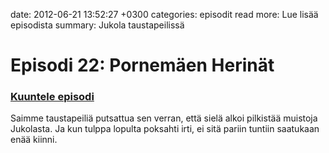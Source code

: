 date: 2012-06-21 13:52:27 +0300
categories: episodit
read more: Lue lis&auml;&auml; episodista
summary: Jukola taustapeiliss&auml;

# Episodi 22: Pornem&auml;en Herin&auml;t

### [Kuuntele episodi](http://traffic.libsyn.com/raskaasti/episodi-22.mp3)

Saimme taustapeili&auml; putsattua sen verran, ett&auml; siel&auml; alkoi pilkist&auml;&auml; muistoja Jukolasta. Ja kun tulppa lopulta poksahti irti, ei sit&auml; pariin tuntiin saatukaan en&auml;&auml; kiinni.

<script type="text/javascript" src="http://player.wizzard.tv/player/o/j/x/134030323362/config/k-a981f8b500e1d1de/uuid/root/height/240/width/480/episode/k-edc525c8a12045c9.m4v"></script>


